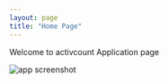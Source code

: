 ```yaml
---
layout: page
title: "Home Page"
---
```


Welcome to activcount Application page

![app screenshot](activcount/img/app002.PNG)
